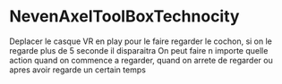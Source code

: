 # NevenAxelToolBoxTechnocity

Deplacer le casque VR en play pour le faire regarder le cochon, si on le regarde plus de 5 seconde il disparaitra
On peut faire n importe quelle action quand on commence a regarder, quand on arrete de regarder ou apres avoir regarde un certain temps